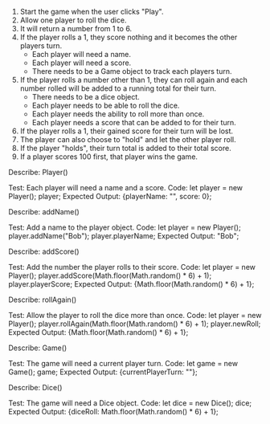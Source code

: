 1. Start the game when the user clicks "Play".
2. Allow one player to roll the dice.
3. It will return a number from 1 to 6.
4. If the player rolls a 1, they score nothing and it becomes the other players turn.
	* Each player will need a name.
	* Each player will need a score.
	* There needs to be a Game object to track each players turn.
5. If the player rolls a number other than 1, they can roll again and each number rolled will be added to a running total for their turn.
	* There needs to be a dice object.
	* Each player needs to be able to roll the dice.
	* Each player needs the ability to roll more than once.
	* Each player needs a score that can be added to for their turn.
6. If the player rolls a 1, their gained score for their turn will be lost.
7. The player can also choose to "hold" and let the other player roll.
8. If the player "holds", their turn total is added to their total score.
9. If a player scores 100 first, that player wins the game.

Describe: Player()

Test: Each player will need a name and a score.
Code:
let player = new Player();
player;
Expected Output: {playerName: "", score: 0};

<!-- Test: Each player will need to be able to roll the dice.
Code:
let player = new Player();
player.playerRoll;
Expected Output: -->

Describe: addName()

Test: Add a name to the player object.
Code:
let player = new Player();
player.addName("Bob");
player.playerName;
Expected Output: "Bob";

Describe: addScore()

Test: Add the number the player rolls to their score.
Code:
let player = new Player();
player.addScore(Math.floor(Math.random() * 6) + 1);
player.playerScore;
Expected Output: {Math.floor(Math.random() * 6) + 1};

Describe: rollAgain()

Test: Allow the player to roll the dice more than once.
Code:
let player = new Player();
player.rollAgain(Math.floor(Math.random() * 6) + 1);
player.newRoll;
Expected Output: {Math.floor(Math.random() * 6) + 1};

Describe: Game()

Test: The game will need a current player turn.
Code:
let game = new Game();
game;
Expected Output: {currentPlayerTurn: ""};

Describe: Dice()

Test: The game will need a Dice object.
Code: let dice = new Dice();
dice;
Expected Output: {diceRoll: Math.floor(Math.random() * 6) + 1};